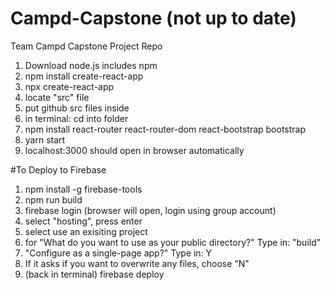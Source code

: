 # Campd-Capstone (not up to date)
Team Campd Capstone Project Repo

1. Download node.js includes npm
2. npm install create-react-app
3. npx create-react-app <appname>
4. locate "src" file
5. put github src files inside
6. in terminal: cd into folder <appname>
7. npm install react-router react-router-dom react-bootstrap bootstrap
8. yarn start
9. localhost:3000 should open in browser automatically

#To Deploy to Firebase
1. npm install -g firebase-tools
2. npm run build
3. firebase login (browser will open, login using group account)
4. select "hosting", press enter
5. select use an exisiting project
6. for "What do you want to use as your public directory?" Type in: "build"
7. "Configure as a single-page app?" Type in: Y
8. If it asks if you want to overwrite any files, choose "N"
9. (back in terminal) firebase deploy
